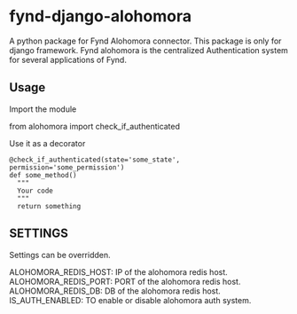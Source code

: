 # fynd-django-alohomora

A python package for Fynd Alohomora connector.
This package is only for django framework.
Fynd alohomora is the centralized Authentication system for several applications of Fynd.


## Usage

Import the module

from alohomora import check_if_authenticated

Use it as a decorator

```
@check_if_authenticated(state='some_state', permission='some_permission')
def some_method()
  """
  Your code
  """
  return something

```

## SETTINGS

Settings can be overridden.

ALOHOMORA_REDIS_HOST: IP of the alohomora redis host.
ALOHOMORA_REDIS_PORT: PORT of the alohomora redis host.
ALOHOMORA_REDIS_DB: DB of the alohomora redis host.
IS_AUTH_ENABLED: TO enable or disable alohomora auth system.
